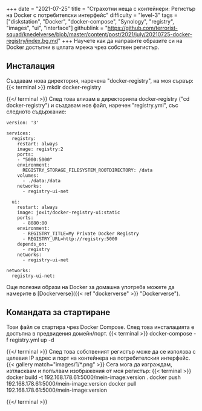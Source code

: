 +++
date = "2021-07-25"
title = "Страхотни неща с контейнери: Регистър на Docker с потребителски интерфейс"
difficulty = "level-3"
tags = ["diskstation", "Docker", "docker-compose", "Synology", "registry", "images", "ui", "interface"]
githublink = "https://github.com/terrorist-squad/knedelverse/blob/master/content/post/2021/july/20210725-docker-registry/index.bg.md"
+++
Научете как да направите образите си на Docker достъпни в цялата мрежа чрез собствен регистър.
## Инсталация
Създавам нова директория, наречена "docker-registry", на моя сървър:
{{< terminal >}}
mkdir docker-registry

{{</ terminal >}}
След това влизам в директорията docker-registry ("cd docker-registry") и създавам нов файл, наречен "registry.yml", със следното съдържание:
```
version: '3'

services:
  registry:
    restart: always
    image: registry:2
    ports:
    - "5000:5000"
    environment:
      REGISTRY_STORAGE_FILESYSTEM_ROOTDIRECTORY: /data
    volumes:
      - ./data:/data
    networks:
      - registry-ui-net

  ui:
    restart: always
    image: joxit/docker-registry-ui:static
    ports:
      - 8080:80
    environment:
      - REGISTRY_TITLE=My Private Docker Registry
      - REGISTRY_URL=http://registry:5000
    depends_on:
      - registry
    networks:
      - registry-ui-net

networks:
  registry-ui-net:

```
Още полезни образи на Docker за домашна употреба можете да намерите в [Dockerverse]({{< ref "dockerverse" >}} "Dockerverse").
## Командата за стартиране
Този файл се стартира чрез Docker Compose. След това инсталацията е достъпна в предвидения домейн/порт.
{{< terminal >}}
docker-compose -f registry.yml up -d

{{</ terminal >}}
След това собственият регистър може да се използва с целевия IP адрес и порт на контейнера на потребителския интерфейс.
{{< gallery match="images/1/*.png" >}}
Сега мога да изграждам, изтласквам и попълвам изображения от моя регистър:
{{< terminal >}}
docker build -t 192.168.178.61:5000/mein-image:version .
docker push 192.168.178.61:5000/mein-image:version
docker pull 192.168.178.61:5000/mein-image:version

{{</ terminal >}}
